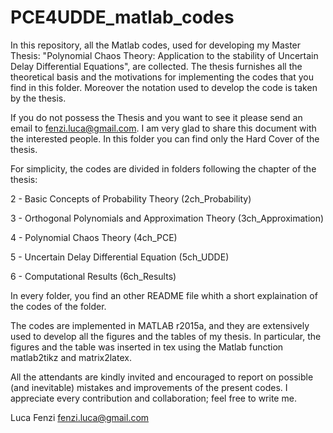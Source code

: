 # PCE4UDDE_matlab_codes

In this repository, all the Matlab codes, used for developing my Master Thesis: "Polynomial Chaos Theory: Application to the stability of Uncertain Delay Differential Equations", are collected. 
The thesis furnishes all the theoretical basis and the motivations for implementing the codes that you find in this folder. Moreover the notation used to develop the code is taken by the thesis.

If you do not possess the Thesis and you want to see it please send an email to fenzi.luca@gmail.com. I am very glad to share this document with the interested people. In this folder you can find only the Hard Cover of the thesis.

For simplicity, the codes are divided in folders following the chapter of the thesis:

2 - Basic Concepts of Probability Theory              (2ch_Probability)

3 - Orthogonal Polynomials and Approximation Theory   (3ch_Approximation)

4 - Polynomial Chaos Theory                           (4ch_PCE)

5 - Uncertain Delay Differential Equation             (5ch_UDDE)

6 - Computational Results                             (6ch_Results)

In every folder, you find an other README file whith a short explaination of the codes of the folder. 

The codes are implemented in MATLAB r2015a, and they are extensively used to develop all the figures and the tables of my thesis. In particular, the figures and the table was inserted in tex using the Matlab function matlab2tikz and matrix2latex.

All the attendants are kindly invited and encouraged to report on possible (and inevitable) mistakes and improvements of the present codes. I appreciate every contribution and collaboration; feel free to write me.

Luca Fenzi
fenzi.luca@gmail.com
